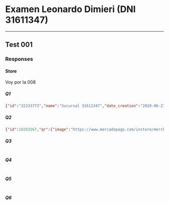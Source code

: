 # Examen Leonardo Dimieri (DNI 31611347)
--------------------------------

## Test 001
### Responses

#### Store

Voy por la 008

##### Q1
```json
{"id":"32233773","name":"Sucursal 31611347","date_creation":"2020-06-27T02:33:29.701Z","location":{"address_line":"Sinclair 2929, Palermo, Capital Federal, Argentina","reference":"Piso 1","latitude":-34.5756022,"longitude":-58.4249225},"external_id":"suc31611347008"}
```

##### Q2
```json
{"id":10203567,"qr":{"image":"https://www.mercadopago.com/instore/merchant/qr/10203567/3e982ddd60f645e89e741c3fec0c33eb26a86c9fbffd48318eb8d80ecd34b07e.png","template_document":"https://www.mercadopago.com/instore/merchant/qr/10203567/template_3e982ddd60f645e89e741c3fec0c33eb26a86c9fbffd48318eb8d80ecd34b07e.pdf","template_image":"https://www.mercadopago.com/instore/merchant/qr/10203567/template_3e982ddd60f645e89e741c3fec0c33eb26a86c9fbffd48318eb8d80ecd34b07e.png"},"status":"active","date_created":"2020-06-26T22:34:02.000-04:00","date_last_updated":"2020-06-26T22:34:02.000-04:00","uuid":"3e982ddd60f645e89e741c3fec0c33eb26a86c9fbffd48318eb8d80ecd34b07e","user_id":586728271,"name":"Sucursal 31611347","fixed_amount":true,"category":621102,"store_id":"32233773","external_store_id":"suc31611347008","external_id":"pos31611347008"}
```

##### Q3
```json

```

##### Q4
```json

```

##### Q5
```json

```

##### Q6
```json

```